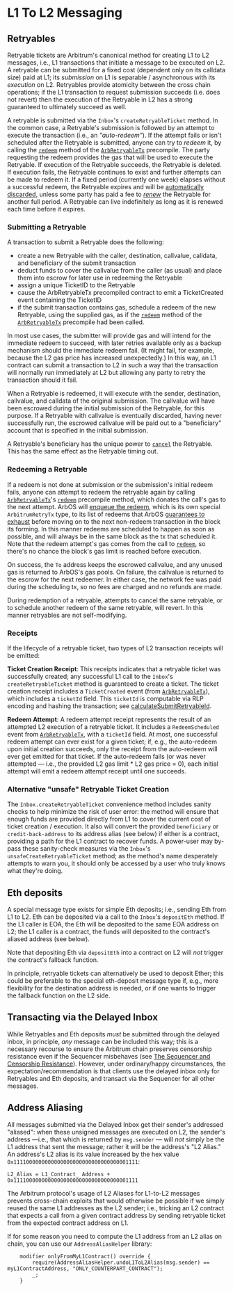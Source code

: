 # L1 To L2 Messaging

## Retryables

Retryable tickets are Arbitrum's canonical method for creating L1 to L2 messages, i.e., L1 transactions that initiate a message to be executed on L2. A retryable can be submitted for a fixed cost (dependent only on its calldata size) paid at L1; its _submission_ on L1 is separable / asynchronous with its _execution_ on L2. Retryables provide atomicity between the cross chain operations; if the L1 transaction to request submission succeeds (i.e. does not revert) then the execution of the Retryable in L2 has a strong guaranteed to ultimately succeed as well.

A retryable is submitted via the `Inbox`'s `createRetryableTicket` method. In the common case, a Retryable's submission is followed by an attempt to execute the transaction (i.e., an _"auto-redeem"_). If the attempt fails or isn't scheduled after the Retryable is submitted, anyone can try to _redeem_ it, by calling the [`redeem`](precompiles.md#ArbRetryableTx) method of the [`ArbRetryableTx`](precompiles.md#ArbRetryableTx) precompile. The party requesting the redeem provides the gas that will be used to execute the Retryable. If execution of the Retryable succeeds, the Retryable is deleted. If execution fails, the Retryable continues to exist and further attempts can be made to redeem it. If a fixed period (currently one week) elapses without a successful redeem, the Retryable expires and will be [automatically discarded][discard_link], unless some party has paid a fee to [_renew_][renew_link] the Retryable for another full period. A Retryable can live indefinitely as long as it is renewed each time before it expires.

[discard_link]: https://github.com/OffchainLabs/nitro/blob/fa36a0f138b8a7e684194f9840315d80c390f324/arbos/retryables/retryable.go#L262
[renew_link]: https://github.com/OffchainLabs/nitro/blob/fa36a0f138b8a7e684194f9840315d80c390f324/arbos/retryables/retryable.go#L207

### Submitting a Retryable

A transaction to submit a Retryable does the following:

- create a new Retryable with the caller, destination, callvalue, calldata, and beneficiary of the submit transaction
- deduct funds to cover the callvalue from the caller (as usual) and place them into escrow for later use in redeeming the Retryable
- assign a unique TicketID to the Retryable
- cause the ArbRetryableTx precompiled contract to emit a TicketCreated event containing the TicketID
- if the submit transaction contains gas, schedule a redeem of the new Retryable, using the supplied gas, as if the [`redeem`](precompiles.md#ArbRetryableTx) method of the [`ArbRetryableTx`](precompiles.md#ArbRetryableTx) precompile had been called.

In most use cases, the submitter will provide gas and will intend for the immediate redeem to succeed, with later retries available only as a backup mechanism should the immediate redeem fail. (It might fail, for example, because the L2 gas price has increased unexpectedly.) In this way, an L1 contract can submit a transaction to L2 in such a way that the transaction will normally run immediately at L2 but allowing any party to retry the transaction should it fail.

When a Retryable is redeemed, it will execute with the sender, destination, callvalue, and calldata of the original submission. The callvalue will have been escrowed during the initial submission of the Retryable, for this purpose. If a Retryable with callvalue is eventually discarded, having never successfully run, the escrowed callvalue will be paid out to a "beneficiary" account that is specified in the initial submission.

A Retryable's beneficiary has the unique power to [`cancel`](precompiles.md#ArbRetryableTx) the Retryable. This has the same effect as the Retryable timing out.

[moved_link]: https://github.com/OffchainLabs/nitro/blob/fa36a0f138b8a7e684194f9840315d80c390f324/arbos/tx_processor.go#L191

### Redeeming a Retryable

If a redeem is not done at submission or the submission's initial redeem fails, anyone can attempt to redeem the retryable again by calling [`ArbRetryableTx`](precompiles.md#ArbRetryableTx)'s [`redeem`](precompiles.md#ArbRetryableTx) precompile method, which donates the call's gas to the next attempt. ArbOS will [enqueue the redeem][enqueue_link], which is its own special `ArbitrumRetryTx` type, to its list of redeems that ArbOS [guarantees to exhaust][exhaust_link] before moving on to the next non-redeem transaction in the block its forming. In this manner redeems are scheduled to happen as soon as possible, and will always be in the same block as the tx that scheduled it. Note that the redeem attempt's gas comes from the call to [`redeem`](precompiles.md#ArbRetryableTx), so there's no chance the block's gas limit is reached before execution.

On success, the `To` address keeps the escrowed callvalue, and any unused gas is returned to ArbOS's gas pools. On failure, the callvalue is returned to the escrow for the next redeemer. In either case, the network fee was paid during the scheduling tx, so no fees are charged and no refunds are made.

During redemption of a retryable, attempts to cancel the same retryable, or to schedule another redeem of the same retryable, will revert. In this manner retryables are not self-modifying.

[enqueue_link]: https://github.com/OffchainLabs/nitro/blob/fa36a0f138b8a7e684194f9840315d80c390f324/arbos/block_processor.go#L245
[exhaust_link]: https://github.com/OffchainLabs/nitro/blob/fa36a0f138b8a7e684194f9840315d80c390f324/arbos/block_processor.go#L135

### Receipts

If the lifecycle of a retryable ticket, two types of L2 transaction receipts will be emitted:

**Ticket Creation Receipt**: This receipts indicates that a retryable ticket was successfully created; any successful L1 call to the `Inbox`'s `createRetryableTicket` method is guaranteed to create a ticket. The ticket creation receipt includes a `TicketCreated` event (from [`ArbRetryableTx`](precompiles.md#ArbRetryableTx)), which includes a `ticketId` field. This `ticketId` is computable via RLP encoding and hashing the transaction; see [calculateSubmitRetryableId](https://github.com/OffchainLabs/arbitrum-sdk/blob/6cc143a3bb019dc4c39c8bcc4aeac9f1a48acb01/src/lib/message/L1ToL2Message.ts#L109).

**Redeem Attempt**: A redeem attempt receipt represents the result of an attempted L2 execution of a retryable ticket. It includes a `RedeemScheduled` event from [`ArbRetryableTx`](precompiles.md#ArbRetryableTx), with a `ticketId` field. At most, one successful redeem attempt can ever exist for a given ticket; if, e.g., the auto-redeem upon initial creation succeeds, only the receipt from the auto-redeem will ever get emitted for that ticket. If the auto-redeem fails (or was never attempted — i.e., the provided L2 gas limit \* L2 gas price = 0), each initial attempt will emit a redeem attempt receipt until one succeeds.


### Alternative "unsafe" Retryable Ticket Creation

The `Inbox.createRetryableTicket` convenience method includes sanity checks to help minimize the risk of user error: the method will ensure that enough funds are provided directly from L1 to cover the current cost of ticket creation / execution. It also will convert the provided `beneficiary` or `credit-back-address` to its address alias (see below) if either is a contract, providing a path for the L1 contract to recover funds. A power-user may by-pass these sanity-check measures via the `Inbox`'s `unsafeCreateRetryableTicket` method; as the method's name desperately attempts to warn you, it should only be accessed by a user who truly knows what they're doing. 

## Eth deposits

A special message type exists for simple Eth deposits; i.e., sending Eth from L1 to L2. Eth can be deposited via a call to the `Inbox`'s `depositEth` method. If the L1 caller is EOA, the Eth will be deposited to the same EOA address on L2; the L1 caller is a contract, the funds will deposited to the contract's aliased address (see below).

Note that depositing Eth via `depositEth` into a contract on L2 will _not_ trigger the contract's fallback function.

In principle, retryable tickets can alternatively be used to deposit Ether; this could be preferable to the special eth-deposit message type if, e.g., more flexibility for the destination address is needed, or if one wants to trigger the fallback function on the L2 side.

## Transacting via the Delayed Inbox

While Retryables and Eth deposits _must_ be submitted through the delayed inbox, in principle, _any_ message can be included this way; this is a necessary recourse to ensure the Arbitrum chain preserves censorship resistance even if the Sequencer misbehaves (see [The Sequencer and Censorship Resistance](sequencer)). However, under ordinary/happy circumstances, the expectation/recommendation is that clients use the delayed inbox only for Retryables and Eth deposits, and transact via the Sequencer for all other messages.

## Address Aliasing

All messages submitted via the Delayed Inbox get their sender's addressed "aliased": when these unsigned messages are executed on L2, the sender's address —i.e., that which is returned by `msg.sender` — will _not_ simply be the L1 address that sent the message; rather it will be the address's "L2 Alias." An address's L2 alias is its value increased by the hex value `0x1111000000000000000000000000000000001111`:

```
L2_Alias = L1_Contract_ Address + 0x1111000000000000000000000000000000001111
```

The Arbitrum protocol's usage of L2 Aliases for L1-to-L2 messages prevents cross-chain exploits that would otherwise be possible if we simply reused the same L1 addresses as the L2 sender; i.e., tricking an L2 contract that expects a call from a given contract address by sending retryable ticket from the expected contract address on L1. 

If for some reason you need to compute the L1 address from an L2 alias on chain, you can use our `AddressAliasHelper` library:

```sol
    modifier onlyFromMyL1Contract() override {
        require(AddressAliasHelper.undoL1ToL2Alias(msg.sender) == myL1ContractAddress, "ONLY_COUNTERPART_CONTRACT");
        _;
    }
```
